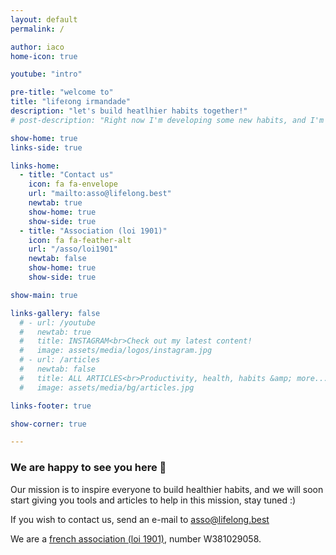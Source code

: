 ```yaml
---
layout: default
permalink: /

author: iaco
home-icon: true

youtube: "intro"

pre-title: "welcome to"
title: "lifeℓong irmandade"
description: "let's build heatlhier habits together!"
# post-description: "Right now I'm developing some new habits, and I'm sharing this adventure with you on <a href='/ig' target='_blank'>Instagram</a> (and soon <a href='/yt' target='_blank'>YouTube</a>)."

show-home: true
links-side: true

links-home:
  - title: "Contact us"
    icon: fa fa-envelope
    url: "mailto:asso@lifelong.best"
    newtab: true
    show-home: true
    show-side: true
  - title: "Association (loi 1901)"
    icon: fa fa-feather-alt
    url: "/asso/loi1901"
    newtab: false
    show-home: true
    show-side: true

show-main: true

links-gallery: false
  # - url: /youtube
  #   newtab: true
  #   title: INSTAGRAM<br>Check out my latest content!
  #   image: assets/media/logos/instagram.jpg
  # - url: /articles
  #   newtab: false
  #   title: ALL ARTICLES<br>Productivity, health, habits &amp; more...
  #   image: assets/media/bg/articles.jpg

links-footer: true

show-corner: true

---
```


### We are happy to see you here 🙂

Our mission is to inspire everyone to build healthier habits, and we will soon start giving you tools and articles to help in this mission, stay tuned :)

If you wish to contact us, send an e-mail to  <a href="mailto:asso@lifelong.best">asso@lifelong.best</a>

We are a <a href="/asso/loi1901">french association (loi 1901)</a>, number W381029058.
